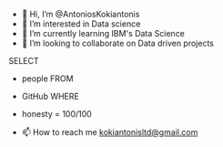 - 👋 Hi, I’m @AntoniosKokiantonis
- 👀 I’m interested in Data science
- 🌱 I’m currently learning IBM's Data Science
- 💞️ I’m looking to collaborate on Data driven projects

SELECT 
-  people
FROM
 - GitHub
WHERE
 - honesty = 100/100

- 📫 How to reach me kokiantonisltd@gmail.com

<!---
AntoniosKokiantonis/AntoniosKokiantonis is a ✨ special ✨ repository because its `README.md` (this file) appears on your GitHub profile.
You can click the Preview link to take a look at your changes.
--->
